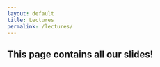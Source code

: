 ```yaml
---
layout: default
title: Lectures
permalink: /lectures/
---
```


## This page contains all our slides!
